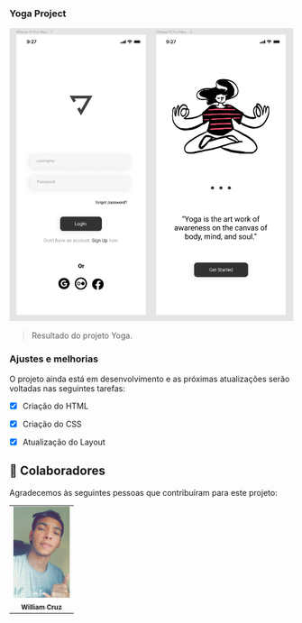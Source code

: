 ### Yoga Project


<img src="./assets/Yoga.png" alt="logo yoga">

> Resultado do projeto Yoga.

### Ajustes e melhorias

O projeto ainda está em desenvolvimento e as próximas atualizações serão voltadas nas seguintes tarefas:

- [x] Criação do HTML
- [x] Criação do CSS
- [x] Atualização do Layout


## 🤝 Colaboradores

Agradecemos às seguintes pessoas que contribuíram para este projeto:

<table>
  <tr>
    <td align="center">
      <a href="#">
        <img src="./assets/willzz.jpg" width="100px;" alt="Foto do William Cruz"/><br>
        <sub>
          <b>William Cruz</b>
        </sub>
      </a>
    </td>
  </tr>
</table>



